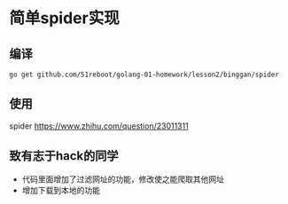 # 简单spider实现

## 编译

`go get github.com/51reboot/golang-01-homework/lesson2/binggan/spider`

## 使用

spider https://www.zhihu.com/question/23011311


## 致有志于hack的同学

- 代码里面增加了过滤网址的功能，修改使之能爬取其他网址
- 增加下载到本地的功能
